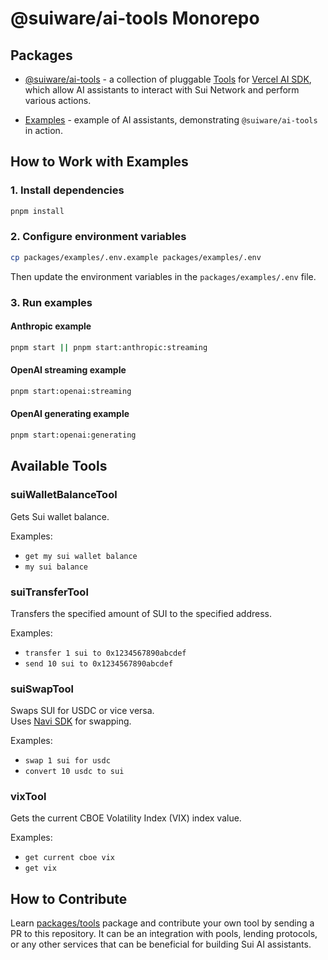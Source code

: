 # @suiware/ai-tools Monorepo

## Packages

- [@suiware/ai-tools](packages/tools/README.md) - a collection of pluggable [Tools](https://sdk.vercel.ai/docs/foundations/tools) for [Vercel AI SDK](https://sdk.vercel.ai/), which allow AI assistants to interact with Sui Network and perform various actions.

- [Examples](packages/examples/README.md) - example of AI assistants, demonstrating `@suiware/ai-tools` in action.


## How to Work with Examples

### 1. Install dependencies

```bash
pnpm install
```

### 2. Configure environment variables

```bash
cp packages/examples/.env.example packages/examples/.env
```

Then update the environment variables in the `packages/examples/.env` file.

### 3. Run examples

#### Anthropic example

```bash
pnpm start || pnpm start:anthropic:streaming
```

#### OpenAI streaming example

```bash
pnpm start:openai:streaming
```

#### OpenAI generating example

```bash
pnpm start:openai:generating
```


## Available Tools

### suiWalletBalanceTool

Gets Sui wallet balance.

Examples:
- `get my sui wallet balance`
- `my sui balance`

### suiTransferTool

Transfers the specified amount of SUI to the specified address.

Examples:
- `transfer 1 sui to 0x1234567890abcdef`
- `send 10 sui to 0x1234567890abcdef`

### suiSwapTool

Swaps SUI for USDC or vice versa.  
Uses [Navi SDK](https://github.com/naviprotocol/navi-sdk) for swapping.

Examples:
- `swap 1 sui for usdc`
- `convert 10 usdc to sui`

### vixTool

Gets the current CBOE Volatility Index (VIX) index value.

Examples:
- `get current cboe vix`
- `get vix`

## How to Contribute

Learn [packages/tools](./packages/tools/) package and contribute your own tool by sending a PR to this repository. 
It can be an integration with pools, lending protocols, or any other services that can be beneficial for building Sui AI assistants.
